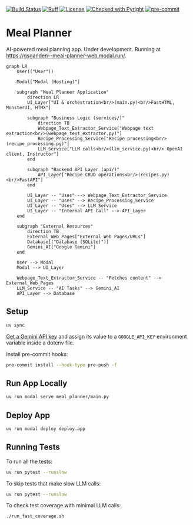 [![Build Status](https://github.com/gsganden/meal_planner/actions/workflows/ci_cd.yml/badge.svg)](https://github.com/gsganden/meal_planner/actions/workflows/ci_cd.yml)
[![Ruff](https://img.shields.io/endpoint?url=https://raw.githubusercontent.com/astral-sh/ruff/main/assets/badge/v2.json)](https://github.com/astral-sh/ruff)
[![License](https://img.shields.io/badge/License-Apache_2.0-blue.svg)](https://opensource.org/licenses/Apache-2.0)
[![Checked with Pyright](https://img.shields.io/badge/type_checked-pyright-blue)](https://github.com/microsoft/pyright)
[![pre-commit](https://img.shields.io/badge/pre--commit-enabled-brightgreen?logo=pre-commit)](https://github.com/pre-commit/pre-commit)

# Meal Planner

AI-powered meal planning app. Under development. Running at https://gsganden--meal-planner-web.modal.run/.


```mermaid
graph LR
    User(("User"))

    Modal["Modal (Hosting)"]

    subgraph "Meal Planner Application"
        direction LR
        UI_Layer["UI & orchestration<br/>(main.py)<br/>FastHTML, MonsterUI, HTMX"]

        subgraph "Business Logic (services/)"
            direction TB
            Webpage_Text_Extractor_Service["Webpage text extraction<br/>(webpage_text_extractor.py)"]
            Recipe_Processing_Service["Recipe processing<br/>(recipe_processing.py)"]
            LLM_Service["LLM calls<br/>(llm_service.py)<br/> OpenAI client, Instructor"]
        end

        subgraph "Backend API Layer (api/)"
            API_Layer["Recipe CRUD operations<br/>(recipes.py)<br/>FastAPI"]
        end

        UI_Layer -- "Uses" --> Webpage_Text_Extractor_Service
        UI_Layer -- "Uses" --> Recipe_Processing_Service
        UI_Layer -- "Uses" --> LLM_Service
        UI_Layer -- "Internal API Call" --> API_Layer
    end

    subgraph "External Resources"
        direction TB
        External_Web_Pages["External Web Pages/URLs"]
        Database[("Database (SQLite)")]
        Gemini_AI["Google Gemini"]
    end

    User --> Modal
    Modal --> UI_Layer

    Webpage_Text_Extractor_Service -- "Fetches content" --> External_Web_Pages
    LLM_Service -- "AI Tasks" --> Gemini_AI
    API_Layer --> Database
```

## Setup

```bash
uv sync
```

[Get a Gemini API key](https://aistudio.google.com/apikey) and assign its value to a `GOOGLE_API_KEY` environment variable inside a dotenv file.

Install pre-commit hooks:

```bash
pre-commit install --hook-type pre-push -f
```

## Run App Locally

```bash
uv run modal serve meal_planner/main.py
```

## Deploy App

```bash
uv run modal deploy deploy.app
```

## Running Tests

To run all the tests:

```bash
uv run pytest --runslow
```

To skip tests that make slow LLM calls:

```bash
uv run pytest --runslow
```

To check test coverage with minimal LLM calls:

```bash
./run_fast_coverage.sh
```
